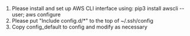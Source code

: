 1. Please install and set up AWS CLI interface using: pip3 install awscli --user; aws configure
2. Please put "Include config.d/*" to the top of ~/.ssh/config
3. Copy config_default to config and modify as necessary
